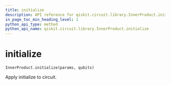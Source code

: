```yaml
---
title: initialize
description: API reference for qiskit.circuit.library.InnerProduct.initialize
in_page_toc_min_heading_level: 1
python_api_type: method
python_api_name: qiskit.circuit.library.InnerProduct.initialize
---
```


# initialize

<span id="qiskit.circuit.library.InnerProduct.initialize" />

`InnerProduct.initialize(params, qubits)`

Apply initialize to circuit.

